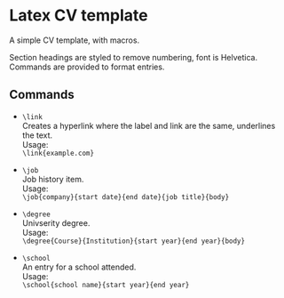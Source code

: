 # Latex CV template

A simple CV template, with macros.

Section headings are styled to remove numbering, font is Helvetica. Commands are provided to format entries. 

## Commands

- `\link`\
Creates a hyperlink where the label and link are the same, underlines the text.\
Usage:\
`\link{example.com}`

- `\job`\
Job history item.\
Usage:\
`\job{company}{start date}{end date}{job title}{body}`

- `\degree`\
Univserity degree.\
Usage:\
`\degree{Course}{Institution}{start year}{end year}{body}`

- `\school`\
An entry for a school attended.\
Usage:\
`\school{school name}{start year}{end year}`
